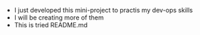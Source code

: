 - I just developed this mini-project to practis my dev-ops skills 
- I will be creating more of them
- This is tried README.md
